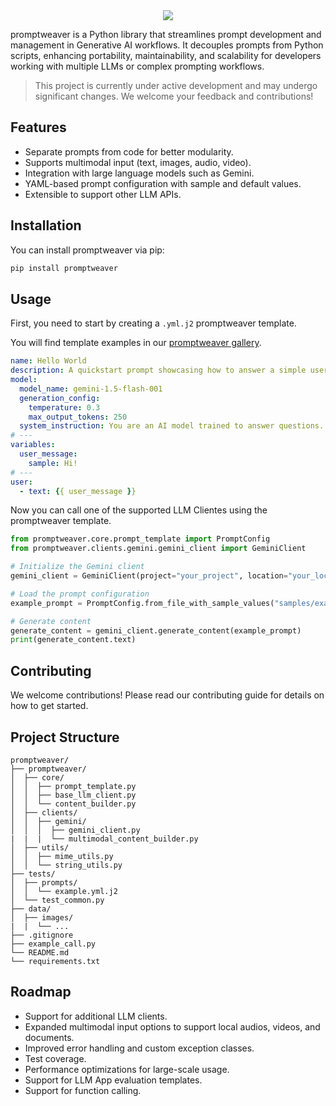 <!--
 Copyright 2024 Google LLC

 Licensed under the Apache License, Version 2.0 (the "License");
 you may not use this file except in compliance with the License.
 You may obtain a copy of the License at

      https://www.apache.org/licenses/LICENSE-2.0

 Unless required by applicable law or agreed to in writing, software
 distributed under the License is distributed on an "AS IS" BASIS,
 WITHOUT WARRANTIES OR CONDITIONS OF ANY KIND, either express or implied.
 See the License for the specific language governing permissions and
 limitations under the License.
 -->

<div align="center">
  <img src="https://services.google.com/fh/files/misc/promptweaver-logo.png">
</div>

promptweaver is a Python library that streamlines prompt development and management in Generative AI workflows. It decouples prompts from Python scripts, enhancing portability, maintainability, and scalability for developers working with multiple LLMs or complex prompting workflows.

> This project is currently under active development and may undergo significant changes. We welcome your feedback and contributions!

## Features

- Separate prompts from code for better modularity.
- Supports multimodal input (text, images, audio, video).
- Integration with large language models such as Gemini.
- YAML-based prompt configuration with sample and default values.
- Extensible to support other LLM APIs.

## Installation

You can install promptweaver via pip:

```bash
pip install promptweaver
```

## Usage

First, you need to start by creating a `.yml.j2` promptweaver template.

You will find template examples in our [promptweaver gallery](/samples/).

```yaml
name: Hello World
description: A quickstart prompt showcasing how to answer a simple user message using gemini.
model:
  model_name: gemini-1.5-flash-001
  generation_config:
    temperature: 0.3
    max_output_tokens: 250
  system_instruction: You are an AI model trained to answer questions. Be kind and objective in your answers.
# ---
variables:
  user_message:
    sample: Hi!
# ---
user:
  - text: {{ user_message }}
```

Now you can call one of the supported LLM Clientes using the promptweaver template.

```python
from promptweaver.core.prompt_template import PromptConfig
from promptweaver.clients.gemini.gemini_client import GeminiClient

# Initialize the Gemini client
gemini_client = GeminiClient(project="your_project", location="your_location")

# Load the prompt configuration
example_prompt = PromptConfig.from_file_with_sample_values("samples/example.yml.j2")

# Generate content
generate_content = gemini_client.generate_content(example_prompt)
print(generate_content.text)
```


## Contributing

We welcome contributions! Please read our contributing guide for details on how to get started.

## Project Structure
```
promptweaver/
├── promptweaver/
│  ├── core/
│  │  ├── prompt_template.py
│  │  ├── base_llm_client.py
│  │  └── content_builder.py
│  ├── clients/
│  │  ├── gemini/
│  │  │  ├── gemini_client.py
|  |  |  └── multimodal_content_builder.py
│  ├── utils/
│  │  ├── mime_utils.py
│  │  └── string_utils.py
├── tests/
│  ├── prompts/
│  │  └── example.yml.j2
│  └── test_common.py
├── data/
│  ├── images/
|  |  └── ...
├── .gitignore
├── example_call.py
└── README.md
└── requirements.txt
```

## Roadmap
- Support for additional LLM clients.
- Expanded multimodal input options to support local audios, videos, and documents.
- Improved error handling and custom exception classes.
- Test coverage.
- Performance optimizations for large-scale usage.
- Support for LLM App evaluation templates.
- Support for function calling.